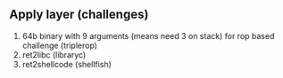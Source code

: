 ## Apply layer (challenges)
1. 64b binary with 9 arguments (means need 3 on stack) for rop based challenge (triplerop)
2. ret2libc (libraryc)
3. ret2shellcode (shellfish)